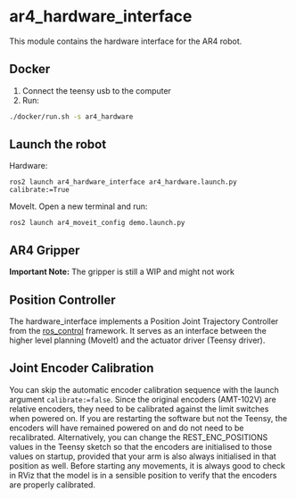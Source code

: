 # ar4_hardware_interface

This module contains the hardware interface for the AR4 robot.


## Docker

1. Connect the teensy usb to the computer
2. Run:
```bash
./docker/run.sh -s ar4_hardware
```

## Launch the robot

Hardware:

```
ros2 launch ar4_hardware_interface ar4_hardware.launch.py calibrate:=True
```

MoveIt. Open a new terminal and run:

```
ros2 launch ar4_moveit_config demo.launch.py
```

## AR4 Gripper

**Important Note:** The gripper is still a WIP and might not work

## Position Controller

The hardware_interface implements a Position Joint Trajectory Controller from
the [ros_control](http://wiki.ros.org/ros_control) framework. It serves as an
interface between the higher level planning (MoveIt) and the actuator driver
(Teensy driver).

## Joint Encoder Calibration

You can skip the automatic encoder calibration sequence with the launch
argument `calibrate:=false`. Since the original encoders (AMT-102V) are
relative encoders, they need to be calibrated against the limit switches when
powered on. If you are restarting the software but not the Teensy, the encoders
will have remained powered on and do not need to be recalibrated. Alternatively,
you can change the REST_ENC_POSITIONS values in the Teensy sketch so that the
encoders are initialised to those values on startup, provided that your arm is
also always initialised in that position as well. Before starting any movements,
it is always good to check in RViz that the model is in a sensible position to
verify that the encoders are properly calibrated.
